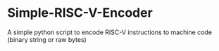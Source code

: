 # Simple-RISC-V-Encoder
A simple python script to encode RISC-V instructions to machine code (binary string or raw bytes)
